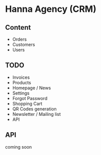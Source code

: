 # Hanna Agency (CRM)

## Content
- Orders
- Customers
- Users

## TODO
- Invoices
- Products
- Homepage / News
- Settings
- Forgot Password
- Shopping Cart
- QR Codes generation
- Newsletter / Mailing list
- API

## API
coming soon



